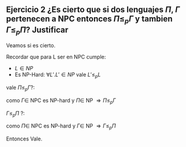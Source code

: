 ## Ejercicio 2  ¿Es cierto que si dos lenguajes $\Pi$, $\Gamma$ pertenecen a NPC entonces $\Pi \leq_p \Gamma$ y tambien $\Gamma \leq_p \Pi$? Justificar

Veamos si es cierto.

Recordar que para L ser en NPC cumple:
- $L \in NP$
- Es NP-Hard: $\forall L'. L' \in NP$ vale $L' \leq_p L$

vale $\Pi \leq_p \Gamma$?:

como $\Gamma \in$ NPC es NP-hard y $\Pi \in$ NP $\Rightarrow \Pi \leq_p \Gamma$

$\Gamma \leq_p \Pi$ ?:

como $\Pi \in$ NPC es NP-hard y $\Gamma \in$ NP $\Rightarrow \Gamma \leq_p \Pi$

Entonces Vale.
